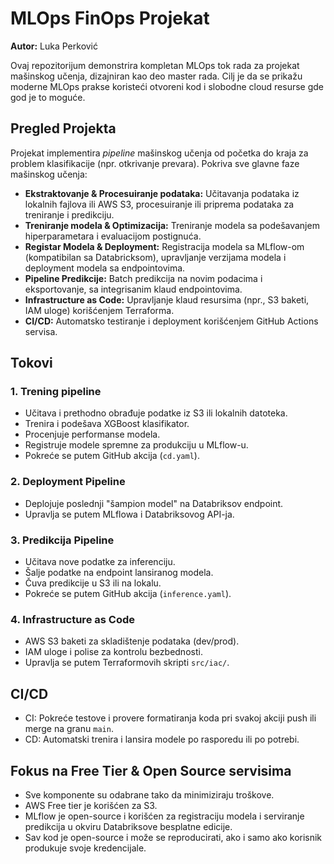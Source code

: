 # MLOps FinOps Projekat

**Autor:** Luka Perković


Ovaj repozitorijum demonstrira kompletan MLOps tok rada za projekat mašinskog učenja, dizajniran kao deo master rada. Cilj je da se prikažu moderne MLOps prakse koristeći otvoreni kod i slobodne cloud resurse gde god je to moguće.

## Pregled Projekta

Projekat implementira *pipeline* mašinskog učenja od početka do kraja za problem klasifikacije (npr. otkrivanje prevara). Pokriva sve glavne faze mašinskog učenja:

- **Ekstraktovanje & Procesuiranje podataka:** Učitavanja podataka iz lokalnih fajlova ili AWS S3, procesuiranje ili priprema podataka za treniranje i predikciju.
- **Treniranje modela & Optimizacija:** Treniranje modela sa podešavanjem hiperparametara i evaluacijom postignuća.
- **Registar Modela & Deployment:** Registracija modela sa MLflow-om (kompatibilan sa Databricksom), upravljanje verzijama modela i deployment modela sa endpointovima.
- **Pipeline Predikcije:** Batch predikcija na novim podacima i eksportovanje, sa integrisanim klaud endpointovima.
- **Infrastructure as Code:** Upravljanje klaud resursima (npr., S3 baketi, IAM uloge) korišćenjem Terraforma.
- **CI/CD:** Automatsko testiranje i deployment korišćenjem GitHub Actions servisa.


## Tokovi

### 1. Trening pipeline


- Učitava i prethodno obrađuje podatke iz S3 ili lokalnih datoteka.
- Trenira i podešava XGBoost klasifikator.
- Procenjuje performanse modela.
- Registruje modele spremne za produkciju u MLflow-u.
- Pokreće se putem GitHub akcija (`cd.yaml`).

### 2. Deployment Pipeline

- Deplojuje poslednji "šampion model" na Databriksov endpoint.
- Upravlja se putem MLflowa i Databriksovog API-ja.

### 3. Predikcija Pipeline

- Učitava nove podatke za inferenciju.
- Šalje podatke na endpoint lansiranog modela.
- Čuva predikcije u S3 ili na lokalu.
- Pokreće se putem GitHub akcija (`inference.yaml`).

### 4. Infrastructure as Code

- AWS S3 baketi za skladištenje podataka (dev/prod).
- IAM uloge i polise za kontrolu bezbednosti.
- Upravlja se putem Terraformovih skripti `src/iac/`.

## CI/CD

- CI: Pokreće testove i provere formatiranja koda pri svakoj akciji push ili merge na granu `main`.
- CD: Automatski trenira i lansira modele po rasporedu ili po potrebi.

## Fokus na Free Tier & Open Source servisima

- Sve komponente su odabrane tako da minimiziraju troškove.
- AWS Free tier je korišćen za S3.
- MLflow je open-source i korišćen za registraciju modela i serviranje predikcija u okviru Databriksove besplatne edicije.
- Sav kod je open-source i može se reproducirati, ako i samo ako korisnik produkuje svoje kredencijale.
